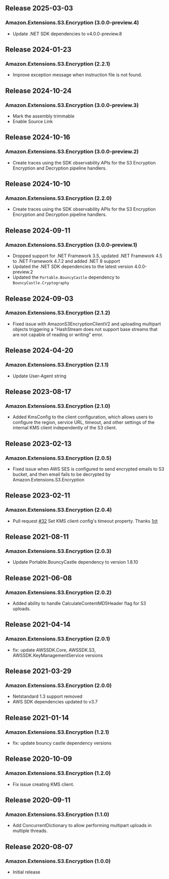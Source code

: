 ## Release 2025-03-03

### Amazon.Extensions.S3.Encryption (3.0.0-preview.4)
* Update .NET SDK dependencies to v4.0.0-preview.8

## Release 2024-01-23

### Amazon.Extensions.S3.Encryption (2.2.1)
* Improve exception message when instruction file is not found.

## Release 2024-10-24

### Amazon.Extensions.S3.Encryption (3.0.0-preview.3)
* Mark the assembly trimmable
* Enable Source Link

## Release 2024-10-16

### Amazon.Extensions.S3.Encryption (3.0.0-preview.2)
* Create traces using the SDK observability APIs for the S3 Encryption Encryption and Decryption pipeline handlers.

## Release 2024-10-10

### Amazon.Extensions.S3.Encryption (2.2.0)
* Create traces using the SDK observability APIs for the S3 Encryption Encryption and Decryption pipeline handlers.

## Release 2024-09-11

### Amazon.Extensions.S3.Encryption (3.0.0-preview.1)
* Dropped support for .NET Framework 3.5, updated .NET Framework 4.5 to .NET Framework 4.7.2 and added .NET 8 support
* Updated the .NET SDK dependencies to the latest version 4.0.0-preview.2
* Updated the `Portable.BouncyCastle` dependency to `BouncyCastle.Cryptography`

## Release 2024-09-03

### Amazon.Extensions.S3.Encryption (2.1.2)
* Fixed issue with AmazonS3EncryptionClientV2 and uploading multipart objects triggering a "HashStream does not support base streams that are not capable of reading or writing" error.

## Release 2024-04-20

### Amazon.Extensions.S3.Encryption (2.1.1)
* Update User-Agent string

## Release 2023-08-17

### Amazon.Extensions.S3.Encryption (2.1.0)
* Added KmsConfig to the client configuration, which allows users to configure the region, service URL, timeout, and other settings of the internal KMS client independently of the S3 client.

## Release 2023-02-13

### Amazon.Extensions.S3.Encryption (2.0.5)
* Fixed issue when AWS SES is configured to send encrypted emails to S3 bucket, and then email fails to be decrypted by Amazon.Extensions.S3.Encryption

## Release 2023-02-11

### Amazon.Extensions.S3.Encryption (2.0.4)
* Pull request [#32](https://github.com/aws/amazon-s3-encryption-client-dotnet/pull/32) Set KMS client config's timeout property. Thanks [1rjt](https://github.com/1rjt)

## Release 2021-08-11

### Amazon.Extensions.S3.Encryption (2.0.3)
* Update Portable.BouncyCastle dependency to version 1.8.10

## Release 2021-06-08

### Amazon.Extensions.S3.Encryption (2.0.2)
* Added ability to handle CalculateContentMD5Header flag for S3 uploads.

## Release 2021-04-14

### Amazon.Extensions.S3.Encryption (2.0.1)
* fix: update AWSSDK.Core, AWSSDK.S3, AWSSDK.KeyManagementService versions

## Release 2021-03-29

### Amazon.Extensions.S3.Encryption (2.0.0)
* Netstandard 1.3 support removed
* AWS SDK dependencies updated to v3.7

## Release 2021-01-14

### Amazon.Extensions.S3.Encryption (1.2.1)
* fix: update bouncy castle dependency versions

## Release 2020-10-09

### Amazon.Extensions.S3.Encryption (1.2.0)
* Fix issue creating KMS client.

## Release 2020-09-11

### Amazon.Extensions.S3.Encryption (1.1.0)
* Add ConcurrentDictionary to allow performing multipart uploads in multiple threads.

## Release 2020-08-07

### Amazon.Extensions.S3.Encryption (1.0.0)
* Initial release